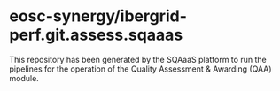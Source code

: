 <!--
SPDX-FileCopyrightText: Copyright contributors to the Software Quality Assurance as a Service (SQAaaS) project <sqaaas@ibergrid.eu>

SPDX-License-Identifier: GPL-3.0-only
-->

# eosc-synergy/ibergrid-perf.git.assess.sqaaas
This repository has been generated by the SQAaaS platform to run the pipelines
for the operation of the
Quality Assessment & Awarding (QAA)
module.